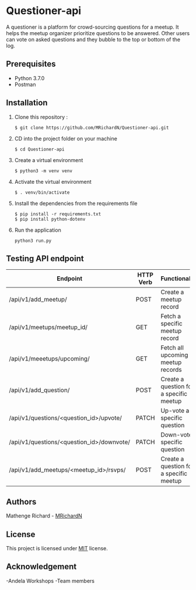 # Questioner-api
A questioner is a platform for crowd-sourcing questions for a meetup. It helps the meetup organizer prioritize  questions to be answered. Other users can vote on asked questions and they bubble to the top  or bottom of the log.

## Prerequisites
- Python 3.7.0 
- Postman


## Installation
1. Clone this repository :

	```
    $ git clone https://github.com/MRichardN/Questioner-api.git
    ```

2. CD into the project folder on your machine

	```
    $ cd Questioner-api
    ```

3. Create a virtual environment

    ```
    $ python3 -m venv venv
    ```

4. Activate the virtual environment

	```
    $ . venv/bin/activate
    ```

5. Install the dependencies from the requirements file

	```
    $ pip install -r requirements.txt
    $ pip install python-dotenv
    ```

6. Run the application

    ```
    python3 run.py
    ```

## Testing API endpoint

| Endpoint                             | HTTP Verb   | Functionality           |
| ------------------------------------ | ----------- | ----------------------- |    
| /api/v1/add_meetup/                  | POST        | Create a meetup record       |
| /api/v1/meetups/meetup_id/           | GET         | Fetch a specific meetup record |
| /api/v1/meeetups/upcoming/           | GET         | Fetch all upcoming meetup records       |
| /api/v1/add_question/                | POST        | Create a question for a specific meetup   |
| /api/v1/questions/<question_id>/upvote/| PATCH       | Up-vote a specific question       |
| /api/v1/questions/<question_id>/downvote/| PATCH       | Down-vote a specific question       |
| /api/v1/add_meetups/<meetup_id>/rsvps/   | POST        | Create a question for a specific meetup   |

## Authors
Mathenge Richard - [MRichardN](https://github.com/MRichardN)

## License
This project is licensed under [MIT](https://github.com/MRichardN/Questioner-api/blob/master/LICENSE) license.

## Acknowledgement
-Andela Workshops
-Team members
